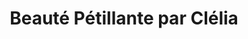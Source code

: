 ---
title: "Beauté Pétillante par Clélia"
url: /saint-germain-en-laye/beaute-petillante-par-clelia/
shop: beauté
---